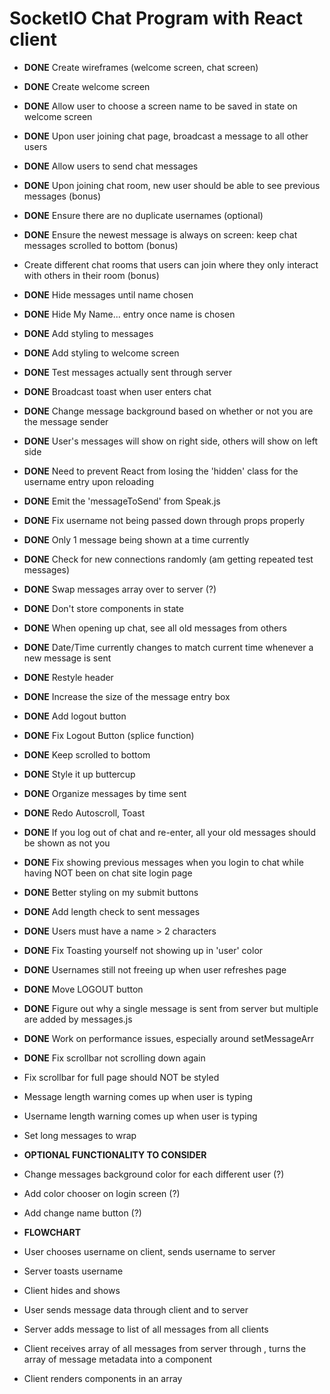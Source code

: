 # SocketIO Chat Program with React client

- **DONE** Create wireframes (welcome screen, chat screen)
- **DONE** Create welcome screen
- **DONE** Allow user to choose a screen name to be saved in state on welcome screen
- **DONE** Upon user joining chat page, broadcast a message to all other users
- **DONE** Allow users to send chat messages
- **DONE** Upon joining chat room, new user should be able to see previous messages (bonus)
- **DONE** Ensure there are no duplicate usernames (optional)
- **DONE** Ensure the newest message is always on screen: keep chat messages scrolled to bottom (bonus)
- Create different chat rooms that users can join where they only interact with others in their room (bonus)

- **DONE** Hide messages until name chosen
- **DONE** Hide My Name... entry once name is chosen
- **DONE** Add styling to messages
- **DONE** Add styling to welcome screen
- **DONE** Test messages actually sent through server
- **DONE** Broadcast toast when user enters chat
- **DONE** Change message background based on whether or not you are the message sender
- **DONE** User's messages will show on right side, others will show on left side
- **DONE** Need to prevent React from losing the 'hidden' class for the username entry upon reloading
- **DONE** Emit the 'messageToSend' from Speak.js
- **DONE** Fix username not being passed down through props properly
- **DONE** Only 1 message being shown at a time currently
- **DONE** Check for new connections randomly (am getting repeated test messages)
- **DONE** Swap messages array over to server (?)
- **DONE** Don't store components in state
- **DONE** When opening up chat, see all old messages from others
- **DONE** Date/Time currently changes to match current time whenever a new message is sent
- **DONE** Restyle header
- **DONE** Increase the size of the message entry box
- **DONE** Add logout button
- **DONE** Fix Logout Button (splice function)
- **DONE** Keep scrolled to bottom
- **DONE** Style it up buttercup
- **DONE** Organize messages by time sent
- **DONE** Redo Autoscroll, Toast
- **DONE** If you log out of chat and re-enter, all your old messages should be shown as not you
- **DONE** Fix showing previous messages when you login to chat while having NOT been on chat site login page
- **DONE** Better styling on my submit buttons
- **DONE** Add length check to sent messages
- **DONE** Users must have a name > 2 characters
- **DONE** Fix Toasting yourself not showing up in 'user' color
- **DONE** Usernames still not freeing up when user refreshes page
- **DONE** Move LOGOUT button
- **DONE** Figure out why a single message is sent from server but multiple are added by messages.js
- **DONE** Work on performance issues, especially around setMessageArr
- **DONE** Fix scrollbar not scrolling down again
- Fix scrollbar for full page should NOT be styled
- Message length warning comes up when user is typing
- Username length warning comes up when user is typing
- Set long messages to wrap

- **OPTIONAL FUNCTIONALITY TO CONSIDER**
- Change messages background color for each different user (?)
- Add color chooser on login screen (?)
- Add change name button (?)

- **FLOWCHART**
- User chooses username on client, sends username to server
- Server toasts username
- Client hides <Welcome> and shows <Chat>
- User sends message data through client and <Speak> to server
- Server adds message to list of all messages from all clients
- Client receives array of all messages from server through <Messages>, turns the array of message metadata into a <Message> component
- Client renders <Message> components in an array
